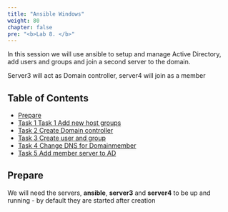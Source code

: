 ```yaml
---
title: "Ansible Windows"
weight: 80
chapter: false
pre: "<b>Lab 8. </b>"
---
```


In this session we will use ansible to setup and manage Active Directory, add users and groups and join a second server to the domain.

Server3 will act as Domain controller, server4 will join as a member

## Table of Contents

- [Prepare](#prepare)
- [Task 1 Task 1 Add new host groups](#task-1-add-new-host-groups)
- [Task 2 Create Domain controller](#task-2-create-domain-controller)
- [Task 3 Create user and group](#task-3-create-user-and-group)
- [Task 4 Change DNS for Domainmember](#task-4-change-dns-for-domainmember)
- [Task 5 Add member server to AD](#task-5-add-member-server-to-ad)

## Prepare

We will need the servers, __ansible__, __server3__ and __server4__ to be up and running - by default they are started after creation
